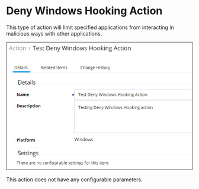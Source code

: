 [title]: # (Deny Windows Hooking)
[tags]: # (action)
[priority]: # (5)
# Deny Windows Hooking Action

This type of action will limit specified applications from interacting in malicious ways with other applications.

![Deny Windows Hooking Action Details](images/deny-win.png)

This action does not have any configurable parameters.
